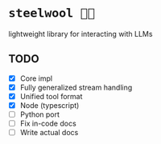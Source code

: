 # `steelwool 🧶🔗`

lightweight library for interacting with LLMs

## TODO

- [x] Core impl
- [x] Fully generalized stream handling
- [x] Unified tool format
- [x] Node (typescript)
- [ ] Python port
- [ ] Fix in-code docs
- [ ] Write actual docs
